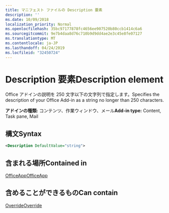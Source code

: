 ```yaml
---
title: マニフェスト ファイルの Description 要素
description: ''
ms.date: 10/09/2018
localization_priority: Normal
ms.openlocfilehash: 35bc97177878fc4656ee907520b80ccb1414c6a6
ms.sourcegitcommit: 9e7b4daa8d76c710b9d9dd4ae2e3c45e8fe07127
ms.translationtype: MT
ms.contentlocale: ja-JP
ms.lasthandoff: 04/24/2019
ms.locfileid: "32450724"
---
```

# <a name="description-element"></a><span data-ttu-id="d8884-102">Description 要素</span><span class="sxs-lookup"><span data-stu-id="d8884-102">Description element</span></span>

<span data-ttu-id="d8884-103">Office アドインの説明を 250 文字以下の文字列で指定します。</span><span class="sxs-lookup"><span data-stu-id="d8884-103">Specifies the description of your Office Add-in as a string no longer than 250 characters.</span></span>

<span data-ttu-id="d8884-104">**アドインの種類:** コンテンツ、作業ウィンドウ、メール</span><span class="sxs-lookup"><span data-stu-id="d8884-104">**Add-in type:** Content, Task pane, Mail</span></span>

## <a name="syntax"></a><span data-ttu-id="d8884-105">構文</span><span class="sxs-lookup"><span data-stu-id="d8884-105">Syntax</span></span>

```XML
<Description DefaultValue="string">
```

## <a name="contained-in"></a><span data-ttu-id="d8884-106">含まれる場所</span><span class="sxs-lookup"><span data-stu-id="d8884-106">Contained in</span></span>

[<span data-ttu-id="d8884-107">OfficeApp</span><span class="sxs-lookup"><span data-stu-id="d8884-107">OfficeApp</span></span>](officeapp.md)


## <a name="can-contain"></a><span data-ttu-id="d8884-108">含めることができるもの</span><span class="sxs-lookup"><span data-stu-id="d8884-108">Can contain</span></span>

[<span data-ttu-id="d8884-109">Override</span><span class="sxs-lookup"><span data-stu-id="d8884-109">Override</span></span>](override.md)

